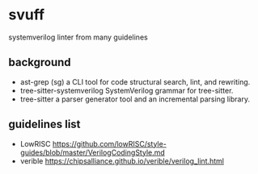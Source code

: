 # svuff
systemverilog linter from many guidelines


## background

- ast-grep (sg)  a CLI tool for code structural search, lint, and rewriting.  
- tree-sitter-systemverilog SystemVerilog grammar for tree-sitter.  
- tree-sitter a parser generator tool and an incremental parsing library. 


## guidelines list

- LowRISC https://github.com/lowRISC/style-guides/blob/master/VerilogCodingStyle.md
- verible https://chipsalliance.github.io/verible/verilog_lint.html



